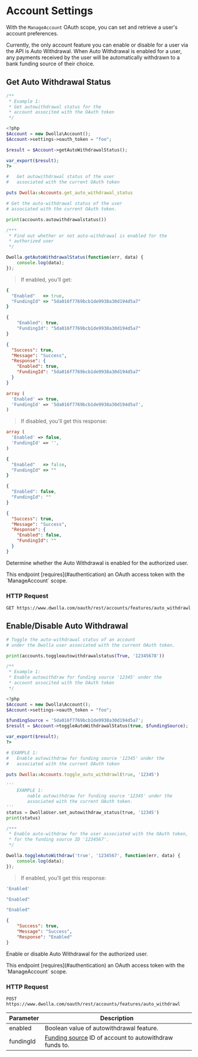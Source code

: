 # Account Settings

With the `ManageAccount` OAuth scope, you can set and retrieve a user's account preferences.  

Currently, the only account feature you can enable or disable for a user via the API is Auto Withdrawal.  When Auto Withdrawal is enabled for a user, any payments received by the user will be automatically withdrawn to a bank funding source of their choice.

## Get Auto Withdrawal Status

```php
/**
 * Example 1:
 * Get autowithdrawal status for the 
 * account associted with the OAuth token
 */

<?php
$Account = new Dwolla\Account();
$Account->settings->oauth_token = "foo";

$result = $Account->getAutoWithdrawalStatus();

var_export($result);
?>
```
```ruby
#   Get autowithdrawal status of the user
#   associated with the current OAuth token

puts Dwolla::Accounts.get_auto_withdrawal_status
```
```python
# Get the auto-withdrawal status of the user
# associated with the current OAuth token.

print(accounts.autowithdrawalstatus())
```
```js
/***
 * Find out whether or not auto-withdrawal is enabled for the 
 * authorized user
 */

Dwolla.getAutoWithdrawalStatus(function(err, data) {
    console.log(data);
});
```

> If enabled, you'll get:

```ruby
{
  "Enabled"   => true,
  "FundingId" => "5da016f7769bcb1de9938a30d194d5a7"
}
```

```js
{
    "Enabled": true,
    "FundingId": "5da016f7769bcb1de9938a30d194d5a7"
}
```

```json
{
  "Success": true,
  "Message": "Success",
  "Response": {
    "Enabled": true,
    "FundingId": "5da016f7769bcb1de9938a30d194d5a7"
  }
}
```

```php
array (
  'Enabled' => true,
  'FundingId' => '5da016f7769bcb1de9938a30d194d5a7',
)
```

> If disabled, you'll get this response:

```php
array (
  'Enabled' => false,
  'FundingId' => '',
)
```

```ruby
{
  "Enabled"   => false,
  "FundingId" => ""
}
```

```js
{
  "Enabled": false,
  "FundingId": ""
}
```

```json
{
  "Success": true,
  "Message": "Success",
  "Response": {
    "Enabled": false,
    "FundingId": ""
  }
}
```

Determine whether the Auto Withdrawal is enabled for the authorized user.

<aside class="reminder">This endpoint [requires](#authentication) an OAuth access token with the `ManageAccount` scope.</aside>

### HTTP Request

`GET https://www.dwolla.com/oauth/rest/accounts/features/auto_withdrawl`

## Enable/Disable Auto Withdrawal

```python
# Toggle the auto-withdrawal status of an account
# under the Dwolla user associated with the current OAuth token.

print(accounts.toggleautowithdrawalstatus(True, '12345678'))
```
```php
/**
 * Example 1:
 * Enable autowithdraw for funding source '12345' under the
 * account associted with the OAuth token
 */

<?php
$Account = new Dwolla\Account();
$Account->settings->oauth_token = "foo";

$fundingSource = '5da016f7769bcb1de9938a30d194d5a7';
$result = $Account->toggleAutoWithdrawalStatus(true, $fundingSource);

var_export($result);
?>
```
```ruby
# EXAMPLE 1:
#   Enable autowithdraw for funding source '12345' under the
#   associated with the current OAuth token

puts Dwolla::Accounts.toggle_auto_withdrawl(true, '12345')
```
```python
'''
    EXAMPLE 1: 
        nable autowithdraw for funding source '12345' under the
        associated with the current OAuth token.
'''
status = DwollaUser.set_autowithdraw_status(true, '12345')
print(status)
```
```js
/***
 * Enable auto-withdraw for the user associated with the OAuth token,
 * for the funding source ID '1234567'.
 */

Dwolla.toggleAutoWithdraw('true', '1234567', function(err, data) {
    console.log(data);
});
```

> If enabled, you'll get this response:

```php
'Enabled'
```

```ruby
"Enabled"
```

```js
"Enabled"
```

```json
{
    "Success": true,
    "Message": "Success",
    "Response": "Enabled"
}
```

Enable or disable Auto Withdrawal for the authorized user.

<aside class="reminder">This endpoint [requires](#authentication) an OAuth access token with the `ManageAccount` scope.</aside>

### HTTP Request

`POST https://www.dwolla.com/oauth/rest/accounts/features/auto_withdrawl`

| Parameter   |  Description                                       |
|-------------|----------------------------------------------------|
| enabled | Boolean value of autowithdrawal feature. |
| fundingId | [Funding source](#funding-sources) ID of account to autowithdraw funds to. |